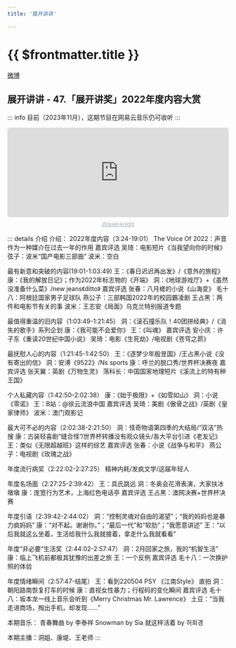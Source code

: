 ```yaml
---
title: '展开讲讲'

---
```


# {{ $frontmatter.title }}

[微博](https://weibo.com/u/7265558619)

## 展开讲讲 - 47.「展开讲奖」2022年度内容大赏

::: info
目前（2023年11月），这期节目在网易云音乐仍可收听
:::

<div style="height: 228px; width: 100%;"><iframe src="https://audio.com/embed/audio/1783543926171453?theme=light"    style="display:block; border-radius: 6px; border: none; height: 204px; width: 100%;"></iframe><a href='https://audio.com/quiet-knight' style="text-align: center; display: block; color: #A4ABB6; font-size: 12px; font-family: sans-serif; line-height: 16px; margin-top: 8px; overflow: hidden; white-space: nowrap; text-overflow: ellipsis;">@quiet-knight</a></div>

::: details 介绍
介绍： 2022年度内容（3:24-19:01）
The Voice Of 2022：声音作为一种媒介在过去一年的作用
嘉宾评选
吴琦：电影短片《当我望向你的时候》
弦子：波米“国产电影三部曲”
波米：空白

最有新意和突破的内容(19:01-1:03:49)
王：《春日迟迟再出发》/《意外的旅程》
康：《我的解放日记》；作为2022年标志物的《开端》
洞：《地球游戏厅》+《虽然没准备什么菜》/new jeans《ditto》
嘉宾评选
张春：八月槎的小说《山海变》
毛十八：阿根廷国家男子足球队
燕公子：三部韩国2022年的校园霸凌剧
王占黑：两件和电影节有关的事
波米：王志安《局面》乌克兰特别报道专题

最值得重温的旧内容（1:03:49-1:21:45）
洞：《滚石撞乐队！40团拼经典》/《消失的歌手》系列企划
康：《我可能不会爱你》
王：《叫魂》
嘉宾评选
安小庆：许子东《重读20世纪中国小说》
吴琦：电影《生死劫》/电视剧《苍穹之昴》

最抚慰人心的内容（1:21:45-1:42:50）
王：《逐梦少年殷昱国》/王占黑小说《没有寄出的信》
洞：安溥《9522》/Ns sports
康：呼兰的脱口秀/世界杯决赛夜
嘉宾评选
张天翼：英剧《万物生灵》
荡科长：中国国家地理短片《溪流上的特有种王国》

个人私藏内容（1:42:50-2:02:38）
康：《始于极限》+《如雪如山》
洞：小说《零诺》
王：B站：@徐云流浪中国
嘉宾评选
吴琦：美剧《傲骨之战》/英剧《皇家律师》
波米：澳门观影记

最大可不必的内容（2:02:38-2:21:50）
洞：怪奇物语第四季的大结局/“双洁”热搜
康：古装轻喜剧“缝合怪”/世界杯转播没有观众镜头/各大平台引进《老友记》
王：类似《无限超越班》这样的综艺
嘉宾评选
张春：小说《战争与和平》
燕公子：电视剧《玫瑰之战》

年度流行病奖（2:22:02-2:27:25）
精神内耗/发疯文学/这届年轻人

年度名场面（2:27:25-2:39:42）
王：具氏跳远
洞：冬奥会花滑表演，大家扶冰墩墩
康：庞宽行为艺术，上海红色电话亭
嘉宾评选
王占黑：澳网决赛+世界杯决赛

年度引语（2:39:42-2:44:02）
洞：“控制灵魂对自由的渴望”；“我的妈妈也是暴力疯妈妈”
康：“对不起。谢谢你。”；“最后一代”和“软肋”；“我愿意讲述”
王：“以后我就这么坐着，生活给我什么我就接着，拿走什么我就看看”

年度“非必要”生活奖（2:44:02-2:57:47）
洞：2月回家之旅，我的“机智生活”
康：临上飞机前都极其犹豫的出差之旅
王：一个反例
嘉宾评选
毛十八：一次换护照的体验

年度情绪瞬间（2:57:47-结尾）
王：看到220504 PSY 《江南Style》 直拍
洞：朝阳路南恢复打车的时候
康：直视女性暴力；行程码的变化瞬间
嘉宾评选
毛十八：坂本龙一线上音乐会听到《Merry Christmas Mr. Lawrence》
土豆：“当我走进商场，掏出手机，却发现……”

本期音乐：
青春舞曲 by 李泰祥
Snowman by Sia
就这样活着 by 허회경

本期主播：洞姐、康堤、王老师
:::